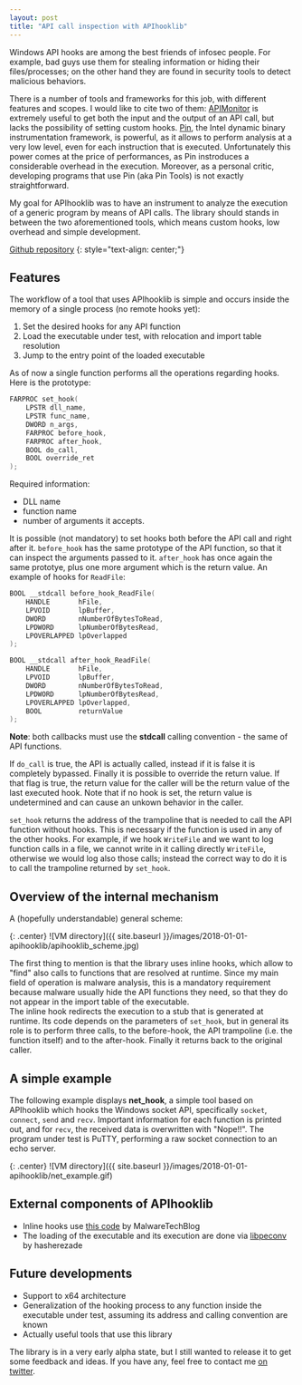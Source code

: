 ```yaml
---
layout: post
title: "API call inspection with APIhooklib"
---
```



Windows API hooks are among the best friends of infosec people. For example, bad guys use them for stealing information or hiding their files/processes; on the other hand they are found in security tools to detect malicious behaviors. 

There is a number of tools and frameworks for this job, with different features and scopes. I would like to cite two of them: [APIMonitor](http://www.rohitab.com/apimonitor)  is extremely useful to get both the input and the output of an API call, but lacks the possibility of setting custom hooks. [Pin](https://software.intel.com/en-us/articles/pin-a-dynamic-binary-instrumentation-tool), the Intel dynamic binary instrumentation framework, is powerful, as it allows to perform analysis at a very low level, even for each instruction that is executed. Unfortunately this power comes at the price of performances, as Pin instroduces a considerable overhead in the execution. Moreover, as a personal critic, developing  programs that use Pin (aka Pin Tools) is not exactly straightforward. 

My goal for APIhooklib was to have an instrument to analyze the execution of a generic program by means of API calls. The library should stands in between the two aforementioned tools, which means custom hooks, low overhead and simple development.  
<!--more-->

[Github repository](https://github.com/mauronz/APIhookerlib/)
{: style="text-align: center;"}

## Features

The workflow of a tool that uses APIhooklib is simple and occurs inside the memory of a single process (no remote hooks yet):

1. Set the desired hooks for any API function
2. Load the executable under test, with relocation and import table resolution
3. Jump to the entry point of the loaded executable

As of now a single function performs all the operations regarding hooks. Here is the prototype:

```c
FARPROC set_hook(
	LPSTR dll_name, 
	LPSTR func_name, 
	DWORD n_args, 
	FARPROC before_hook, 
	FARPROC after_hook,
	BOOL do_call,
	BOOL override_ret
);
```
Required information:

- DLL name
- function name
- number of arguments it accepts. 

It is possible (not mandatory) to set hooks both before the API call and right after it. `before_hook` has the same prototype of the API function, so that it can inspect the arguments passed to it. `after_hook` has once again the same prototye, plus one more argument which is the return value. An example of hooks for `ReadFile`:

```c
BOOL __stdcall before_hook_ReadFile(
	HANDLE       hFile,
	LPVOID       lpBuffer,
	DWORD        nNumberOfBytesToRead,
	LPDWORD      lpNumberOfBytesRead,
	LPOVERLAPPED lpOverlapped
);

BOOL __stdcall after_hook_ReadFile(
	HANDLE       hFile,
	LPVOID       lpBuffer,
	DWORD        nNumberOfBytesToRead,
	LPDWORD      lpNumberOfBytesRead,
	LPOVERLAPPED lpOverlapped,
	BOOL         returnValue
);
```

**Note**: both callbacks must use the **stdcall** calling convention - the same of API functions.

If `do_call` is true, the API is actually called, instead if it is false it is completely bypassed.
Finally it is possible to override the return value. If that flag is true, the return value for the caller will be the return value of the last executed hook. Note that if no hook is set, the return value is undetermined and can cause an unkown behavior in the caller.

`set_hook` returns the address of the trampoline that is needed to call the API function without hooks. This is necessary if the function is used in any of the other hooks. For example, if we hook `WriteFile` and we want to log function calls in a file, we cannot write in it calling directly `WriteFile`, otherwise we would log also those calls; instead the correct way to do it is to call the trampoline returned by `set_hook`.

## Overview of the internal mechanism

A (hopefully understandable) general scheme:

{: .center}
![VM directory]({{ site.baseurl }}/images/2018-01-01-apihooklib/apihooklib_scheme.jpg)

The first thing to mention is that the library uses inline hooks, which allow to "find" also calls to functions that are resolved at runtime. Since my main field of operation is malware analysis, this is a mandatory requirement because malware usually hide the API functions they need, so that they do not appear in the import table of the executable.  
The inline hook redirects the execution to a stub that is generated at runtime. Its code depends on the parameters of `set_hook`, but in general its role is to perform three calls, to the before-hook, the API trampoline (i.e. the function itself) and to the after-hook. Finally it returns back to the original caller.

## A simple example

The following example displays **net_hook**, a simple tool based on APIhooklib which hooks the Windows socket API, specifically `socket`, `connect`, `send` and `recv`. Important information for each function is printed out, and for `recv`, the received data is overwritten with "Nope!!".
The program under test is PuTTY, performing a raw socket connection to an echo server.

{: .center}
![VM directory]({{ site.baseurl }}/images/2018-01-01-apihooklib/net_example.gif)

## External components of APIhooklib

- Inline hooks use [this code](https://github.com/MalwareTech/BasicHook) by MalwareTechBlog
- The loading of the executable and its execution are done via [libpeconv](https://github.com/hasherezade/libpeconv) by hasherezade

## Future developments

- Support to x64 architecture
- Generalization of the hooking process to any function inside the executable under test, assuming its address and calling convention are known
- Actually useful tools that use this library

The library is in a very early alpha state, but I still wanted to release it to get some feedback and ideas. If you have any, feel free to contact me [on twitter](https://twitter.com/FraMauronz).
